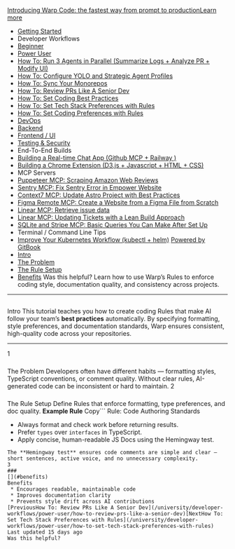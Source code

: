 [Introducing Warp Code: the fastest way from prompt to productionLearn more ](https://www.warp.dev/blog/introducing-warp-code-prompt-to-prod)
 * [Getting Started](/university)
 * Developer Workflows
 * [Beginner](/university/developer-workflows/beginner)
 * [Power User](/university/developer-workflows/power-user)
 * [How To: Run 3 Agents in Parallel (Summarize Logs + Analyze PR + Modify UI)](/university/developer-workflows/power-user/how-to-run-3-agents-in-parallel-summarize-logs-+-analyze-pr-+-modify-ui)
 * [How To: Configure YOLO and Strategic Agent Profiles](/university/developer-workflows/power-user/how-to-configure-yolo-and-strategic-agent-profiles)
 * [How To: Sync Your Monorepos](/university/developer-workflows/power-user/how-to-sync-your-monorepos)
 * [How To: Review PRs Like A Senior Dev](/university/developer-workflows/power-user/how-to-review-prs-like-a-senior-dev)
 * [How To: Set Coding Best Practices](/university/developer-workflows/power-user/how-to-set-coding-best-practices)
 * [How To: Set Tech Stack Preferences with Rules](/university/developer-workflows/power-user/how-to-set-tech-stack-preferences-with-rules)
 * [How To: Set Coding Preferences with Rules](/university/developer-workflows/power-user/how-to-set-coding-preferences-with-rules)
 * [DevOps](/university/developer-workflows/devops)
 * [Backend](/university/developer-workflows/backend)
 * [Frontend / UI](/university/developer-workflows/frontend-ui)
 * [Testing & Security](/university/developer-workflows/testing-and-security)
 * End-To-End Builds
 * [Building a Real-time Chat App (Github MCP + Railway )](/university/end-to-end-builds/building-a-real-time-chat-app-github-mcp-+-railway)
 * [Building a Chrome Extension (D3.js + Javascript + HTML + CSS)](/university/end-to-end-builds/building-a-chrome-extension-d3.js-+-javascript-+-html-+-css)
 * MCP Servers
 * [Puppeteer MCP: Scraping Amazon Web Reviews ](/university/mcp-servers/puppeteer-mcp-scraping-amazon-web-reviews)
 * [Sentry MCP: Fix Sentry Error in Empower Website](/university/mcp-servers/sentry-mcp-fix-sentry-error-in-empower-website)
 * [Context7 MCP: Update Astro Project with Best Practices](/university/mcp-servers/context7-mcp-update-astro-project-with-best-practices)
 * [Figma Remote MCP: Create a Website from a Figma File from Scratch](/university/mcp-servers/figma-remote-mcp-create-a-website-from-a-figma-file-from-scratch)
 * [Linear MCP: Retrieve issue data](/university/mcp-servers/linear-mcp-retrieve-issue-data)
 * [Linear MCP: Updating Tickets with a Lean Build Approach](/university/mcp-servers/linear-mcp-updating-tickets-with-a-lean-build-approach)
 * [SQLite and Stripe MCP: Basic Queries You Can Make After Set Up](/university/mcp-servers/sqlite-and-stripe-mcp-basic-queries-you-can-make-after-set-up)
 * Terminal / Command Line Tips
 * [Improve Your Kubernetes Workflow (kubectl + helm)](/university/terminal-command-line-tips/improve-your-kubernetes-workflow-kubectl-+-helm)
[Powered by GitBook](https://www.gitbook.com/?utm_source=content&utm_medium=trademark&utm_campaign=c5dAwvMCRiTxUOdDicqy)
 * [Intro](#intro)
 * [The Problem](#the-problem)
 * [The Rule Setup](#the-rule-setup)
 * [Benefits](#benefits)
Was this helpful?
Learn how to use Warp’s Rules to enforce coding style, documentation quality, and consistency across projects.
* * *
## 
[](#intro)
Intro
This tutorial teaches you how to create coding Rules that make AI follow your team’s **best practices** automatically. By specifying formatting, style preferences, and documentation standards, Warp ensures consistent, high-quality code across your repositories.
* * *
1
### 
[](#the-problem)
The Problem
Developers often have different habits — formatting styles, TypeScript conventions, or comment quality. Without clear rules, AI-generated code can be inconsistent or hard to maintain.
2
### 
[](#the-rule-setup)
The Rule Setup
Define Rules that enforce formatting, type preferences, and doc quality.
**Example Rule**
Copy```
Rule: Code Authoring Standards
- Always format and check work before returning results.
- Prefer `types` over `interfaces` in TypeScript.
- Apply concise, human-readable JS Docs using the Hemingway test.
```
The **Hemingway test** ensures code comments are simple and clear — short sentences, active voice, and no unnecessary complexity.
3
### 
[](#benefits)
Benefits
 * Encourages readable, maintainable code
 * Improves documentation clarity
 * Prevents style drift across AI contributions
[PreviousHow To: Review PRs Like A Senior Dev](/university/developer-workflows/power-user/how-to-review-prs-like-a-senior-dev)[NextHow To: Set Tech Stack Preferences with Rules](/university/developer-workflows/power-user/how-to-set-tech-stack-preferences-with-rules)
Last updated 15 days ago
Was this helpful?